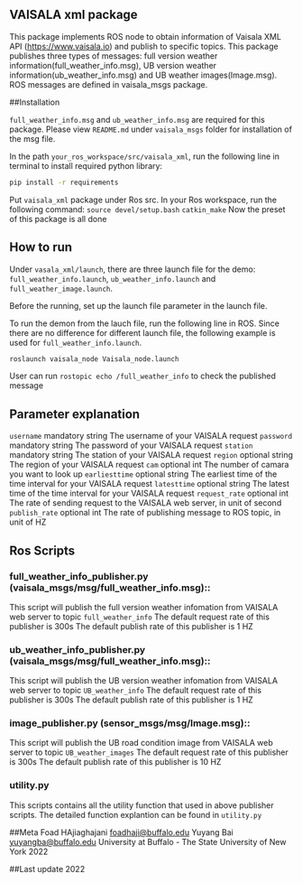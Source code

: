 
## VAISALA xml package

This package implements ROS node to obtain information of Vaisala XML API (https://www.vaisala.io) and publish to specific topics. This package publishes three types of messages: full version weather information(full_weather_info.msg), UB version weather information(ub_weather_info.msg) and UB weather images(Image.msg). ROS messages are defined in vaisala_msgs package.

##Installation

`full_weather_info.msg` and `ub_weather_info.msg` are required for this package. Please view `README.md` under `vaisala_msgs` folder for installation of the msg file.

In the path `your_ros_workspace/src/vaisala_xml`, run the following line in terminal to install required python library:
```sh
pip install -r requirements
```

Put `vaisala_xml` package under Ros src. In your Ros workspace, run the following command:
`source devel/setup.bash`
`catkin_make`
Now the preset of this package is all done

## How to run

Under `vasala_xml/launch`, there are three launch file for the demo: `full_weather_info.launch`, `ub_weather_info.launch` and `full_weather_image.launch`.

Before the running, set up the launch file parameter in the launch file.

To run the demon from the lauch file, run the following line in ROS. Since there are no difference for different launch file, the following example is used for `full_weather_info.launch`.
```sh
roslaunch vaisala_node Vaisala_node.launch 
```

User can run `rostopic echo /full_weather_info` to check the published message

## Parameter explanation

`username`		mandatory	string	The username of your VAISALA request
`password`		mandatory	string	The password of your VAISALA request
`station`		mandatory	string	The station of your VAISALA request
`region`		optional	string	The region of your VAISALA request
`cam`			optional	int		The number of camara you want to look up 
`earliesttime`	optional	string	The earliest time of the time interval for your VAISALA request
`latesttime`	optional	string	The latest time of the time interval for your VAISALA request
`request_rate`	optional	int		The rate of sending request to the VAISALA web server, in unit of second
`publish_rate`	optional	int		The rate of publishing message to ROS topic, in unit of HZ


## Ros Scripts

### full_weather_info_publisher.py (vaisala_msgs/msg/full_weather_info.msg)::
This script will publish the full version weather infomation from VAISALA web server to topic `full_weather_info`
The default request rate of this publisher is 300s
The default publish rate of this publisher is 1 HZ

### ub_weather_info_publisher.py (vaisala_msgs/msg/full_weather_info.msg)::
This script will publish the UB version weather infomation from VAISALA web server to topic `UB_weather_info`
The default request rate of this publisher is 300s
The default publish rate of this publisher is 1 HZ

### image_publisher.py (sensor_msgs/msg/Image.msg)::
This script will publish the UB road condition image from VAISALA web server to topic `UB_weather_images`
The default request rate of this publisher is 300s
The default publish rate of this publisher is 10 HZ

### utility.py
This scripts contains all the utility function that used in above publisher scripts. The detailed function explantion can be found in `utility.py`

##Meta
Foad HAjiaghajani  foadhaji@buffalo.edu
Yuyang Bai yuyangba@buffalo.edu 
University at Buffalo - The State University of New York
2022

##Last update
2022




